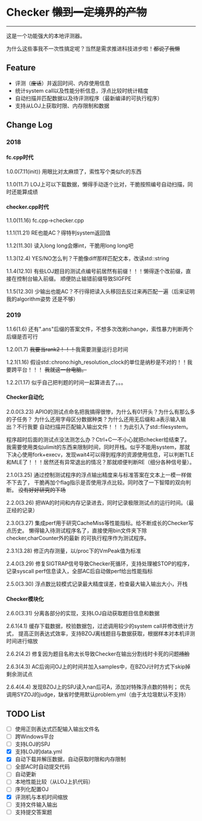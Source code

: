 # Checker ~~懒到一定境界的产物~~
-------------------
这是一个功能强大的本地评测器。

为什么这些事我不一次性搞定呢？当然是需求推进科技进步啦！~~都说了我懒~~

## Feature

- 评测（~~废话~~）并返回时间、内存使用信息
- 统计system call以及性能分析信息，浮点比较时统计精度
- 自动扫描并匹配数据以及待评测程序（最新编译的可执行程序）
- 支持从LOJ上获取时限、内存限制和数据

## Change Log
### 2018

#### fc.cpp时代

1.0.0(7.11(init)) 用眼比对太麻烦了，索性写个类似fc的东西

1.1.0(11.7)
LOJ上可以下载数据，懒得手动逐个比对，干脆按照编号自动扫描，同时还能算成绩

#### checker.cpp时代

1.1.0(11.16) fc.cpp->checker.cpp

1.1.1(11.21) RE也能AC？得特判system返回值

1.1.2(11.30) 读入long long会爆int，干脆用long long吧

1.1.3(12.4)
YES/NO怎么判？干脆像diff那样匹配文本，改读std::string

1.1.4(12.10)
有些LOJ题目的测试点编号前居然有前缀！！！懒得逐个改前缀，直接在控制台输入前缀。
顺便防止输错前缀导致SIGFPE

1.1.5(12.30)
少输出也能AC？不行得把读入头移回去反过来再匹配一遍（后来证明我的algorithm姿势
还是不够）

### 2019

1.1.6(1.6)
还有".ans"后缀的答案文件，不想多次改刷change，索性暴力判断两个后缀是否可行

1.2.0(1.7) ~~我要当rank2！！！~~我需要测量运行总时间

1.2.1(1.16)
假设std::chrono:high_resolution_clock的单位是纳秒是不对的！！我要跨平台！！！
~~我就这一台电脑。~~

1.2.2(1.17) 似乎自己把判题的时间一起算进去了。。。

#### Checker自动化

2.0.0(3.23)
APIO的测试点命名把我搞得很惨，为什么有01开头？为什么有那么多的子任务？
为什么还用字母区分数据种类？为什么还用无后缀和.a表示输入输出？不行我要
自动扫描并匹配输入输出文件！！！为此引入了std::filesystem。

程序超时后面的测试点没法测怎么办？Ctrl+C一不小心就把checker给结束了。
我需要使用类似ulimit的东西来限制时间，同时开栈。似乎不能用system，那就
下决心使用fork+execv，发现wait4可以得到程序的资源使用信息，可以判断TLE
和MLE了！！！居然还有异常退出的情况？那就顺便判断RE（细分各种信号量）。

2.1.0(3.25)
通过控制测试程序的浮点输出精度来与标准答案在文本上一模一样做不下去了，
干脆再加个flag指示是否使用浮点比较。同时改了一下智障的双向判断。
~~没有好好研究<algorithm>的下场~~

2.2.0(3.26)
把WA的时间和内存记录进去，同时记录极限测试点的运行时间。（最正经的记录）

2.3.0(3.27)
集成perf用于研究CacheMiss等性能指标。给不断成长的Checker写点历史。
懒得输入待测试程序名了，直接使用bin文件夹下除checker,charCounter外的最新
的可执行程序作为测试程序。

2.3.1(3.28)
修正内存测量，以/proc下的VmPeak值为标准

2.4.0(3.29)
修复SIGTRAP信号导致Checker死循环，支持处理被STOP的程序，记录syscall
perf信息读入，全部AC后自动做perf给出性能指标

2.5.0(3.30)
浮点数比较模式记录最大精度误差，检查最大输入输出大小，开栈

#### Checker模块化

2.6.0(3.31)
分离各部分的实现，支持LOJ自动获取题目信息和数据

2.6.1(4.1)
缓存下载数据，校验数据包，过滤调用较少的system call并修改统计方式，
提高正则表达式效率，支持BZOJ离线题目与数据获取，根据样本对本机评测时间进行缩放

2.6.2(4.2)
修复因为题目名称太长导致Checker在输出分割线时卡死的问题~~捂脸~~

2.6.3(4.3)
AC后询问OJ上的时间并加入samples中，在BZOJ计时方式下skip掉剩余测试点

2.6.4(4.4)
发现BZOJ上的SPJ读入nan后可A，添加对特殊浮点数的特判；
优先调用SYZOJ的judge，缺省时使用默认problem.yml（由于太垃圾默认不支持）

## TODO List

- [ ] 使用正则表达式匹配输入输出文件名
- [ ] 跨Windows平台
- [ ] 支持LOJ的SPJ
- [x] 支持LOJ的data.yml
- [x] 自动下载并解压数据，自动获取时限和内存限制
- [ ] 全部AC时自动提交代码
- [ ] 自动更新
- [ ] 本地性能比较（从LOJ上扒代码）
- [ ] 序列化配置OJ
- [x] 评测机与本机时间缩放
- [ ] 支持文件输入输出
- [ ] 支持提交答案题
